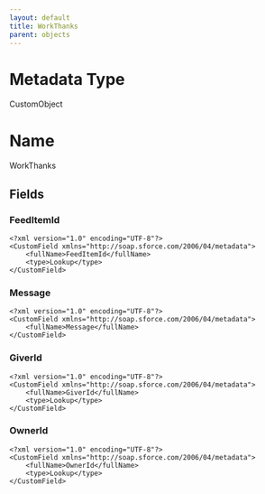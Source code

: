 ```yaml
---
layout: default
title: WorkThanks
parent: objects
---
```

# Metadata Type
CustomObject

# Name
WorkThanks
## Fields
### FeedItemId

```
<?xml version="1.0" encoding="UTF-8"?>
<CustomField xmlns="http://soap.sforce.com/2006/04/metadata">
    <fullName>FeedItemId</fullName>
    <type>Lookup</type>
</CustomField>
```
### Message

```
<?xml version="1.0" encoding="UTF-8"?>
<CustomField xmlns="http://soap.sforce.com/2006/04/metadata">
    <fullName>Message</fullName>
</CustomField>
```
### GiverId

```
<?xml version="1.0" encoding="UTF-8"?>
<CustomField xmlns="http://soap.sforce.com/2006/04/metadata">
    <fullName>GiverId</fullName>
    <type>Lookup</type>
</CustomField>
```
### OwnerId

```
<?xml version="1.0" encoding="UTF-8"?>
<CustomField xmlns="http://soap.sforce.com/2006/04/metadata">
    <fullName>OwnerId</fullName>
    <type>Lookup</type>
</CustomField>
```
